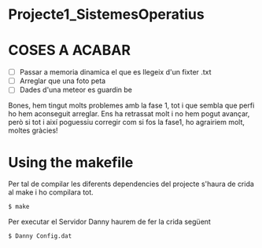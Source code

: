 # Projecte1_SistemesOperatius

# COSES A ACABAR

- [ ] Passar a memoria dinamica el que es llegeix d'un fixter .txt
- [ ] Arreglar que una foto peta
- [ ] Dades d'una meteor es guardin be

Bones, hem tingut molts problemes amb la fase 1, tot i que sembla que perfi ho hem aconseguit arreglar. Ens ha retrassat molt i no hem pogut avançar, però si tot i així poguessiu corregir com si fos la fase1, ho agrairiem molt, moltes gràcies!

# Using the makefile
Per tal de compilar les diferents dependencies del projecte s'haura de crida al make i ho compilara tot. 
```sh
$ make
```
Per executar el Servidor Danny haurem de fer la crida següent
```sh
$ Danny Config.dat
```

